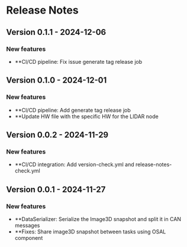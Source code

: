 # Release Notes

## Version 0.1.1 - 2024-12-06

###  New features
- **CI/CD pipeline: Fix issue generate tag release job

## Version 0.1.0 - 2024-12-01

###  New features
- **CI/CD pipeline: Add generate tag release job
- **Update HW file with the specific HW for the LIDAR node

## Version 0.0.2 - 2024-11-29

###  New features
- **CI/CD integration: Add version-check.yml and release-notes-check.yml

## Version 0.0.1 - 2024-11-27

###  New features
- **DataSerializer: Serialize the Image3D snapshot and split it in CAN messages
- **Fixes: Share image3D snapshot between tasks using OSAL component

